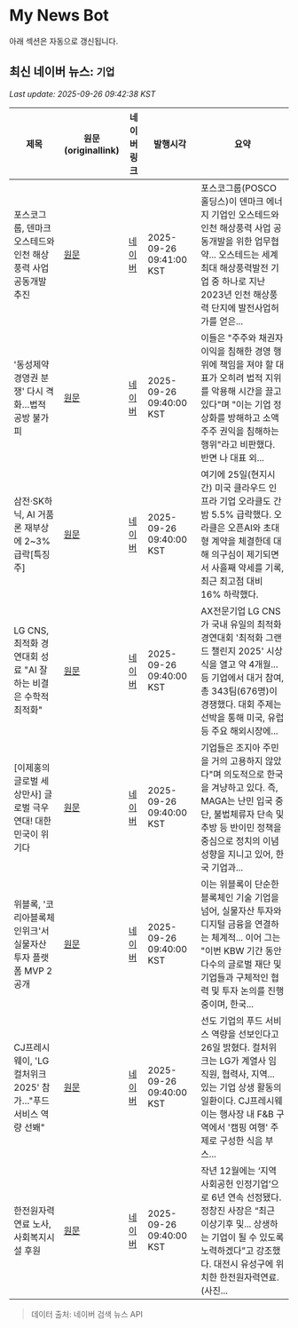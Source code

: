 # My News Bot

아래 섹션은 자동으로 갱신됩니다.

<!-- NEWS:START -->
## 최신 네이버 뉴스: `기업`
_Last update: 2025-09-26 09:42:38 KST_

| 제목 | 원문(originallink) | 네이버 링크 | 발행시각 | 요약 |
|---|---|---|---|---|
| 포스코그룹, 덴마크 오스테드와 인천 해상풍력 사업 공동개발 추진 | [원문](https://biz.chosun.com/industry/company/2025/09/26/3E3T6L2BZ5EP3GDZILWTGT52OU/?utm_source=naver&utm_medium=original&utm_campaign=biz) | [네이버](https://n.news.naver.com/mnews/article/366/0001111169?sid=101) | 2025-09-26 09:41:00 KST | 포스코그룹(POSCO홀딩스)이 덴마크 에너지 기업인 오스테드와 인천 해상풍력 사업 공동개발을 위한 업무협약... 오스테드는 세계 최대 해상풍력발전 기업 중 하나로 지난 2023년 인천 해상풍력 단지에 발전사업허가를 얻은... |
| '동성제약 경영권 분쟁' 다시 격화…법적 공방 불가피 | [원문](https://www.ebn.co.kr/news/articleView.html?idxno=1680199) | [네이버](https://www.ebn.co.kr/news/articleView.html?idxno=1680199) | 2025-09-26 09:40:00 KST | 이들은 "주주와 채권자 이익을 침해한 경영 행위에 책임을 져야 할 대표가 오히려 법적 지위를 악용해 시간을 끌고 있다"며 "이는 기업 정상화를 방해하고 소액주주 권익을 침해하는 행위"라고 비판했다. 반면 나 대표 외... |
| 삼전·SK하닉, AI 거품론 재부상에 2~3% 급락[특징주] | [원문](http://www.edaily.co.kr/news/newspath.asp?newsid=02660086642304056) | [네이버](https://n.news.naver.com/mnews/article/018/0006126050?sid=101) | 2025-09-26 09:40:00 KST | 여기에 25일(현지시간) 미국 클라우드 인프라 기업 오라클도 간밤 5.5% 급락했다. 오라클은 오픈AI와 초대형 계약을 체결한데 대해 의구심이 제기되면서 사흘째 약세를 기록, 최근 최고점 대비 16% 하락했다. |
| LG CNS, 최적화 경연대회 성료 "AI 잘하는 비결은 수학적최적화" | [원문](https://www.wolyo.co.kr/news/articleView.html?idxno=301748) | [네이버](https://www.wolyo.co.kr/news/articleView.html?idxno=301748) | 2025-09-26 09:40:00 KST | AX전문기업 LG CNS가 국내 유일의 최적화 경연대회 '최적화 그랜드 챌린지 2025' 시상식을 열고 약 4개월... 등 기업에서 대거 참여, 총 343팀(676명)이 경쟁했다. 대회 주제는 선박을 통해 미국, 유럽 등 주요 해외시장에... |
| [이제홍의 글로벌 세상만사] 글로벌 극우 연대! 대한민국이 위기다 | [원문](http://theviewers.co.kr/View.aspx?No=3795024) | [네이버](http://theviewers.co.kr/View.aspx?No=3795024) | 2025-09-26 09:40:00 KST | 기업들은 조지아 주민을 거의 고용하지 않았다"며 의도적으로 한국을 겨냥하고 있다. 즉, MAGA는 난민 입국 중단, 불법체류자 단속 및 추방 등 반이민 정책을 중심으로 정치의 이념성향을 지니고 있어, 한국 기업과... |
| 위블록, '코리아블록체인위크'서 실물자산 투자 플랫폼 MVP 2 공개 | [원문](https://www.koit.co.kr/news/articleView.html?idxno=202456) | [네이버](https://www.koit.co.kr/news/articleView.html?idxno=202456) | 2025-09-26 09:40:00 KST | 이는 위블록이 단순한 블록체인 기술 기업을 넘어, 실물자산 투자와 디지털 금융을 연결하는 체계적... 이어 그는 "이번 KBW 기간 동안 다수의 글로벌 재단 및 기업들과 구체적인 협력 및 투자 논의를 진행 중이며, 한국... |
| CJ프레시웨이, 'LG 컬처위크 2025' 참가…"푸드 서비스 역량 선봬" | [원문](http://www.newsdream.kr/news/articleView.html?idxno=96224) | [네이버](http://www.newsdream.kr/news/articleView.html?idxno=96224) | 2025-09-26 09:40:00 KST | 선도 기업의 푸드 서비스 역량을 선보인다고 26일 밝혔다. 컬처위크는 LG가 계열사 임직원, 협력사, 지역... 있는 기업 상생 활동의 일환이다. CJ프레시웨이는 행사장 내 F&B 구역에서 '캠핑 여행' 주제로 구성한 식음 부스... |
| 한전원자력연료 노사, 사회복지시설 후원 | [원문](http://www.edaily.co.kr/news/newspath.asp?newsid=02666646642304056) | [네이버](https://n.news.naver.com/mnews/article/018/0006126052?sid=101) | 2025-09-26 09:40:00 KST | 작년 12월에는 ‘지역사회공헌 인정기업’으로 6년 연속 선정됐다. 정창진 사장은 “최근 이상기후 및... 상생하는 기업이 될 수 있도록 노력하겠다”고 강조했다. 대전시 유성구에 위치한 한전원자력연료. (사진... |

> 데이터 출처: 네이버 검색 뉴스 API
<!-- NEWS:END -->
